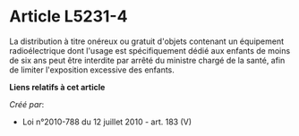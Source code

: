 # Article L5231-4

La distribution à titre onéreux ou gratuit d'objets contenant un équipement radioélectrique dont l'usage est spécifiquement
dédié aux enfants de moins de six ans peut être interdite par arrêté du ministre chargé de la santé, afin de limiter
l'exposition excessive des enfants.

**Liens relatifs à cet article**

_Créé par_:

  - Loi n°2010-788 du 12 juillet 2010 - art. 183 (V)
